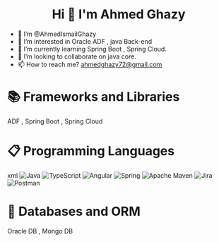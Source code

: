 # <h1 align="center">Hi 👋 I'm Ahmed Ghazy</h1>
- 👋 I’m @AhmedIsmailGhazy
- 👀 I’m interested in Oracle ADF , java Back-end
- 🌱 I’m currently learning Spring Boot , Spring Cloud.
- 💞️ I’m looking to collaborate on java core.
- 📫 How to reach me? ahmedghazy72@gmail.com

# 📚 Frameworks and Libraries


 ADF , Spring Boot , Spring Cloud



# 📋 Programming Languages


 xml
![Java](https://img.shields.io/badge/java-%23ED8B00.svg?style=for-the-badge&logo=java&logoColor=white) ![TypeScript](https://img.shields.io/badge/typescript-%23007ACC.svg?style=for-the-badge&logo=typescript&logoColor=white) ![Angular](https://img.shields.io/badge/angular-%23DD0031.svg?style=for-the-badge&logo=angular&logoColor=white) ![Spring](https://img.shields.io/badge/spring-%236DB33F.svg?style=for-the-badge&logo=spring&logoColor=white) ![Apache Maven](https://img.shields.io/badge/Apache%20Maven-C71A36?style=for-the-badge&logo=Apache%20Maven&logoColor=white) ![Jira](https://img.shields.io/badge/jira-%230A0FFF.svg?style=for-the-badge&logo=jira&logoColor=white) ![Postman](https://img.shields.io/badge/Postman-FF6C37?style=for-the-badge&logo=postman&logoColor=white)    

# 💾 Databases and ORM

Oracle DB , Mongo DB 
